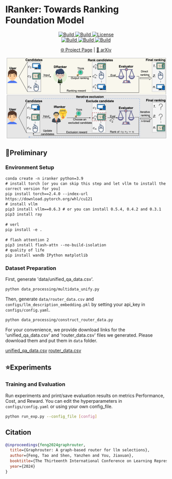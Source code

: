 # IRanker: Towards Ranking Foundation Model

<p align="center">
    <a href="https://ulab-uiuc.github.io/GraphRouter/">
        <img alt="Build" src="https://img.shields.io/badge/Project-Page-blue">
    </a>
    <a href="http://arxiv.org/abs/2410.03834">
        <img alt="Build" src="https://img.shields.io/badge/arXiv-2410.11001-red?logo=arxiv">
    </a>
    <!-- <a href="xxx">
        <img alt="Build" src="https://img.shields.io/badge/Twitter-black?logo=X">
    </a> -->
    <a href="https://github.com/ulab-uiuc/GraphRouter/blob/master/LICENSE">
        <img alt="License" src="https://img.shields.io/badge/LICENSE-MIT-green">
    </a>
    <br>
    <a href="https://github.com/ulab-uiuc/GraphRouter">
        <img alt="Build" src="https://img.shields.io/github/stars/ulab-uiuc/GraphRouter">
    </a>
    <a href="https://github.com/ulab-uiuc/GraphRouter">
        <img alt="Build" src="https://img.shields.io/github/forks/ulab-uiuc/GraphRouter">
    </a>
    <a href="https://github.com/ulab-uiuc/GraphRouter">
        <img alt="Build" src="https://img.shields.io/github/issues/ulab-uiuc/GraphRouter">
    </a>
</p>


<p align="center">
    <a href="https://ulab-uiuc.github.io/GraphRouter/">🌐 Project Page</a> |
    <a href="http://arxiv.org/abs/2410.03834">📜 arXiv</a>
    <!-- <a href="xxx">📮 Twitter Post</a> -->
<p>


<!-- ![Method](./figures/model.png) -->

<div align="center">
  <img src="./figures/model.png" width="700" alt="GoR">
</div>


## 📌Preliminary


### Environment Setup

```shell
conda create -n iranker python=3.9
# install torch [or you can skip this step and let vllm to install the correct version for you]
pip install torch==2.4.0 --index-url https://download.pytorch.org/whl/cu121
# install vllm
pip3 install vllm==0.6.3 # or you can install 0.5.4, 0.4.2 and 0.3.1
pip3 install ray

# verl
pip install -e .

# flash attention 2
pip3 install flash-attn --no-build-isolation
# quality of life
pip install wandb IPython matplotlib

```

### Dataset Preparation

First, generate 'data/unified_qa_data.csv'.

```bash
python data_processing/multidata_unify.py
```
Then, generate `data/router_data.csv` and `configs/llm_description_embedding.pkl` by setting your api_key in `configs/config.yaml`.

```bash
python data_processing/construct_router_data.py
```

For your convenience, we provide download links for the 'unified_qa_data.csv' and 'router_data.csv' files we generated. Please download them and put them in `data` folder.

[unified_qa_data.csv](https://drive.google.com/file/d/1__SY7UScvX1xPWeX1NK6ZulLMdZTqBcI/view?usp=share_link)
[router_data.csv](https://drive.google.com/file/d/1YYn-BV-5s2amh6mKLqKMR0H__JB-CKU4/view?usp=share_link)

## ⭐Experiments


### Training and Evaluation

Run experiments and print/save evaluation results on metrics Performance, Cost, and Reward. You can edit the hyperparameters in `configs/config.yaml` or using your own config_file.


```bash
python run_exp.py --config_file [config]
```




## Citation

```bibtex
@inproceedings{feng2024graphrouter,
  title={Graphrouter: A graph-based router for llm selections},
  author={Feng, Tao and Shen, Yanzhen and You, Jiaxuan},
  booktitle={The Thirteenth International Conference on Learning Representations},
  year={2024}
}
```


<!-- <picture>
<source media="(prefers-color-scheme: dark)" srcset="https://api.star-history.com/svg?repos=ulab-uiuc%2FGraphEval&theme=dark&type=Date">
<img width="100%" src="https://api.star-history.com/svg?repos=ulab-uiuc%2FGraphEval&type=Date">
</picture> -->
